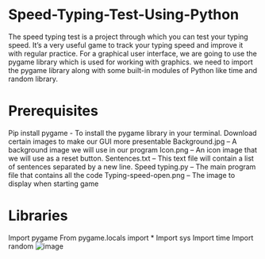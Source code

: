 # Speed-Typing-Test-Using-Python
The speed typing test is a project through which you can test your typing speed.
It’s a very useful game to track your typing speed and improve it with regular practice.
For a graphical user interface, we are going to use the pygame library which is used for working with graphics. 
we need to import the pygame library along with some built-in modules of Python like time and random library.

# Prerequisites
Pip install pygame - To install the pygame library in your terminal.
Download certain images to make our GUI more presentable
Background.jpg – A background image we will use in our program
Icon.png – An icon image that we will use as a reset button.
Sentences.txt – This text file will contain a list of sentences separated by a new line.
Speed typing.py – The main program file that contains all the code
Typing-speed-open.png – The image to display when starting game

# Libraries
Import pygame
From pygame.locals import *
Import sys
Import time
Import random
![image](https://github.com/jacobjerryarackal/Speed-Typing-Test-Using-Python/assets/61875733/ec46f7b4-211a-451f-a657-834554ff08d0)



